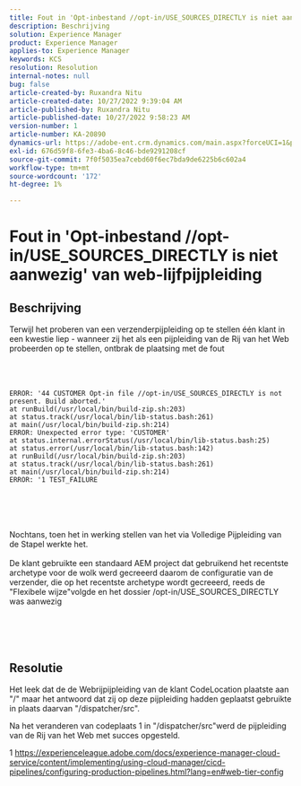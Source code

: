 ```yaml
---
title: Fout in 'Opt-inbestand //opt-in/USE_SOURCES_DIRECTLY is niet aanwezig' van web-lijfpijpleiding
description: Beschrijving
solution: Experience Manager
product: Experience Manager
applies-to: Experience Manager
keywords: KCS
resolution: Resolution
internal-notes: null
bug: false
article-created-by: Ruxandra Nitu
article-created-date: 10/27/2022 9:39:04 AM
article-published-by: Ruxandra Nitu
article-published-date: 10/27/2022 9:58:23 AM
version-number: 1
article-number: KA-20890
dynamics-url: https://adobe-ent.crm.dynamics.com/main.aspx?forceUCI=1&pagetype=entityrecord&etn=knowledgearticle&id=40255430-db55-ed11-bba2-6045bd006239
exl-id: 676d59f8-6fe3-4ba6-8c46-bde9291208cf
source-git-commit: 7f0f5035ea7cebd60f6ec7bda9de6225b6c602a4
workflow-type: tm+mt
source-wordcount: '172'
ht-degree: 1%

---
```


# Fout in &#39;Opt-inbestand //opt-in/USE_SOURCES_DIRECTLY is niet aanwezig&#39; van web-lijfpijpleiding

## Beschrijving

Terwijl het proberen van een verzenderpijpleiding op te stellen één klant in een kwestie liep - wanneer zij het als een pijpleiding van de Rij van het Web probeerden op te stellen, ontbrak de plaatsing met de fout<br><br> <br><br>

```
ERROR: '44 CUSTOMER Opt-in file //opt-in/USE_SOURCES_DIRECTLY is not present. Build aborted.'
at runBuild(/usr/local/bin/build-zip.sh:203)
at status.track(/usr/local/bin/lib-status.bash:261)
at main(/usr/local/bin/build-zip.sh:214)
ERROR: Unexpected error type: 'CUSTOMER'
at status.internal.errorStatus(/usr/local/bin/lib-status.bash:25)
at status.error(/usr/local/bin/lib-status.bash:142)
at runBuild(/usr/local/bin/build-zip.sh:203)
at status.track(/usr/local/bin/lib-status.bash:261)
at main(/usr/local/bin/build-zip.sh:214)
ERROR: '1 TEST_FAILURE
```

<br><br> <br><br>Nochtans, toen het in werking stellen van het via Volledige Pijpleiding van de Stapel werkte het.<br><br>De klant gebruikte een standaard AEM project dat gebruikend het recentste archetype voor de wolk werd gecreeerd daarom de configuratie van de verzender, die op het recentste archetype wordt gecreeerd, reeds de &quot;Flexibele wijze&quot;volgde en het dossier /opt-in/USE_SOURCES_DIRECTLY was aanwezig<br><br> <br><br> 

## Resolutie


Het leek dat de de Webrijpijpleiding van de klant CodeLocation plaatste aan &quot;/&quot; maar het antwoord dat zij op deze pijpleiding hadden geplaatst gebruikte in plaats daarvan &quot;/dispatcher/src&quot;.

Na het veranderen van codeplaats 1 in &quot;/dispatcher/src&quot;werd de pijpleiding van de Rij van het Web met succes opgesteld.





1 https://experienceleague.adobe.com/docs/experience-manager-cloud-service/content/implementing/using-cloud-manager/cicd-pipelines/configuring-production-pipelines.html?lang=en#web-tier-config
